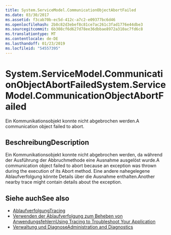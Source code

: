 ```yaml
---
title: System.ServiceModel.CommunicationObjectAbortFailed
ms.date: 03/30/2017
ms.assetid: f3cab70b-ec5d-412c-a7c2-e09377bc6d46
ms.openlocfilehash: 2b8c82d3ebef8c81ce7ac261c3fad1776e44dbe3
ms.sourcegitcommit: 6b308cf6d627d78ee36dbbae8972a310ac7fd6c8
ms.translationtype: MT
ms.contentlocale: de-DE
ms.lasthandoff: 01/23/2019
ms.locfileid: "54557395"
---
```

# <a name="systemservicemodelcommunicationobjectabortfailed"></a><span data-ttu-id="1bb84-102">System.ServiceModel.CommunicationObjectAbortFailed</span><span class="sxs-lookup"><span data-stu-id="1bb84-102">System.ServiceModel.CommunicationObjectAbortFailed</span></span>
<span data-ttu-id="1bb84-103">Ein Kommunikationsobjekt konnte nicht abgebrochen werden.</span><span class="sxs-lookup"><span data-stu-id="1bb84-103">A communication object failed to abort.</span></span>  
  
## <a name="description"></a><span data-ttu-id="1bb84-104">Beschreibung</span><span class="sxs-lookup"><span data-stu-id="1bb84-104">Description</span></span>  
 <span data-ttu-id="1bb84-105">Ein Kommunikationsobjekt konnte nicht abgebrochen werden, da während der Ausführung der Abbruchmethode eine Ausnahme ausgelöst wurde.</span><span class="sxs-lookup"><span data-stu-id="1bb84-105">A communication object failed to abort because an exception was thrown during the execution of its Abort method.</span></span> <span data-ttu-id="1bb84-106">Eine andere nahegelegene Ablaufverfolgung könnte Details über die Ausnahme enthalten.</span><span class="sxs-lookup"><span data-stu-id="1bb84-106">Another nearby trace might contain details about the exception.</span></span>  
  
## <a name="see-also"></a><span data-ttu-id="1bb84-107">Siehe auch</span><span class="sxs-lookup"><span data-stu-id="1bb84-107">See also</span></span>
- [<span data-ttu-id="1bb84-108">Ablaufverfolgung</span><span class="sxs-lookup"><span data-stu-id="1bb84-108">Tracing</span></span>](../../../../../docs/framework/wcf/diagnostics/tracing/index.md)
- [<span data-ttu-id="1bb84-109">Verwenden der Ablaufverfolgung zum Beheben von Anwendungsfehlern</span><span class="sxs-lookup"><span data-stu-id="1bb84-109">Using Tracing to Troubleshoot Your Application</span></span>](../../../../../docs/framework/wcf/diagnostics/tracing/using-tracing-to-troubleshoot-your-application.md)
- [<span data-ttu-id="1bb84-110">Verwaltung und Diagnose</span><span class="sxs-lookup"><span data-stu-id="1bb84-110">Administration and Diagnostics</span></span>](../../../../../docs/framework/wcf/diagnostics/index.md)
